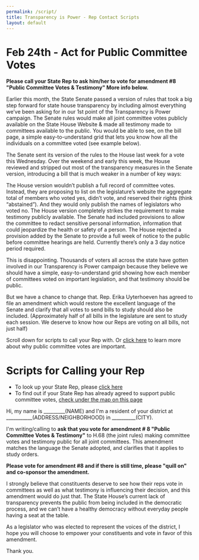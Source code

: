 ```yaml
---
permalink: /script/
title: Transparency is Power - Rep Contact Scripts
layout: default
---
```

# Feb 24th - Act for Public Committee Votes

**Please call your State Rep to ask him/her to vote for amendment #8 "Public Committee Votes & Testimony"  More info below.**

Earlier this month, the State Senate passed a version of rules that took a big step forward for state house transparency by including almost everything we’ve been asking for in our 1st point of the Transparency is Power campaign. The Senate rules would make all joint committee votes publicly available on the State House Website & made all testimony made to committees available to the public. You would be able to see, on the bill page, a simple easy-to-understand grid that lets you know how all the individuals on a committee voted (see example below).

The Senate sent its version of the rules to the House last week for a vote this Wednesday. Over the weekend and early this week, the House reviewed and stripped out most of the transparency measures in the Senate version, introducing a bill that is much weaker in a number of key ways:

The House version wouldn’t publish a full record of committee votes. Instead, they are proposing to list on the legislature’s website the aggregate total of members who voted yes, didn’t vote, and reserved their rights (think “abstained”). And they would only publish the names of legislators who voted no.
The House version completely strikes the requirement to make testimony publicly available. The Senate had included provisions to allow the committee to redact sensitive personal information, information that could jeopardize the health or safety of a person.
The House rejected a provision added by the Senate to provide a full week of notice to the public before committee hearings are held. Currently there’s only a 3 day notice period required.

This is disappointing. Thousands of voters all across the state have gotten involved in our Transparency is Power campaign because they believe we should have a simple, easy-to-understand grid showing how each member of committees voted on important legislation, and that testimony should be public.

But we have a chance to change that. Rep. Erika Uyterhoeven has agreed to file an amendment which would restore the excellent language of the Senate and clarify that all votes to send bills to study should also be included. (Approximately half of all bills in the legislature are sent to study each session. We deserve to know how our Reps are voting on all bills, not just half)

Scroll down for scripts to call your Rep with. Or <a href="https://actonmass.org/post/2021/01/02/2021-rules-amendment-1-all-votes-in-legislative-committees-should-be-made-public" target="_blank">click here</a> to learn more about why public committee votes are important.

# Scripts for Calling your Rep

* To look up your State Rep, please <a href="https://malegislature.gov/Search/FindMyLegislator" target="_blank">click here</a>
* To find out if your State Rep has already agreed to support public committee votes, <a href="https://actonmass.org/the-campaign/" target="_blank">check under the map on this page</a>

Hi, my name is \_\_\_\_\_\_\_\_\_(NAME) and I'm a resident of your district at \_\_\_\_\_\_\_\_\_\_\_(ADDRESS/NEIGHBORHOOD) in \_\_\_\_\_\_\_\_\_\_(CITY). 

I'm writing/calling to **ask that you vote for amendment # 8 "Public Committee Votes & Testimony"** to H.68 (the joint rules) making committee votes and testimony public for all joint committees. This amendment matches the language the Senate adopted, and clarifies that it applies to study orders.

**Please vote for amendment #8 and if there is still time, please "quill on" and co-sponsor the amendment.**

I strongly believe that constituents deserve to see how their reps vote in committees as well as what testimony is influencing their decision, and this amendment would do just that. The State House’s current lack of transparency prevents the public from being included in the democratic process, and we can’t have a healthy democracy without everyday people having a seat at the table. 

As a legislator who was elected to represent the voices of the district, I hope you will choose to empower your constituents and vote in favor of this amendment. 

Thank you.